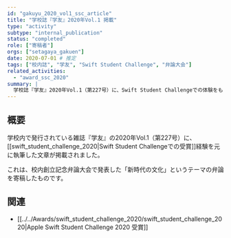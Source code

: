 ```yaml
---
id: "gakuyu_2020_vol1_ssc_article"
title: "学校誌『学友』2020年Vol.1 掲載"
type: "activity"
subtype: "internal_publication"
status: "completed"
role: ["寄稿者"]
orgs: ["setagaya_gakuen"]
date: 2020-07-01 # 推定
tags: ["校内誌", "学友", "Swift Student Challenge", "弁論大会"]
related_activities:
  - "award_ssc_2020"
summary: |
  学校誌『学友』2020年Vol.1（第227号）に、Swift Student Challengeでの体験をもとにした創立記念弁論大会での発表「新時代の文化」が掲載されました。
---
```

## 概要
学校内で発行されている雑誌『学友』の2020年Vol.1（第227号）に、[[swift_student_challenge_2020|Swift Student Challengeでの受賞]]経験を元に執筆した文章が掲載されました。

これは、校内創立記念弁論大会で発表した「新時代の文化」というテーマの弁論を寄稿したものです。

## 関連
- [[../../Awards/swift_student_challenge_2020/swift_student_challenge_2020|Apple Swift Student Challenge 2020 受賞]] 